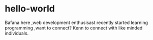 # hello-world

Bafana here ,web development enthusisast recently started learning programming ,want to connect? Kenn to connect with like minded individuals.
